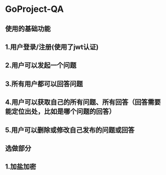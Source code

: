 # GoProject-QA
## 使用的基础功能
## 1.⽤户登录/注册(使用了jwt认证)
## 2.⽤户可以发起⼀个问题
## 3.所有⽤户都可以回答问题
## 4.⽤户可以获取⾃⼰的所有问题、所有回答（回答需要能定位出处，⽐如是哪个问题的回答）
## 5.⽤户可以删除或修改⾃⼰发布的问题或回答
## 选做部分
## 1.加盐加密
